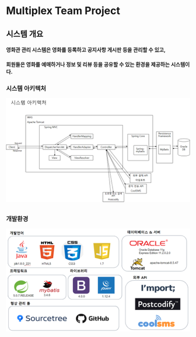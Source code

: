 # Multiplex Team Project

## 시스템 개요

#### 영화관 관리 시스템은 영화를 등록하고 공지사항 게시판 등을 관리할 수 있고,
#### 회원들은 영화를 예매하거나 정보 및 리뷰 등을 공유할 수 있는 환경을 제공하는 시스템이다.
  
### 시스템 아키텍처

![ex_screenshot](./src/main/webapp/resources/img/시스템아키텍처.png)
##  
  
### 개발환경
![ex_screenshot](./src/main/webapp/resources/img/개발환경.PNG)
##  
 
